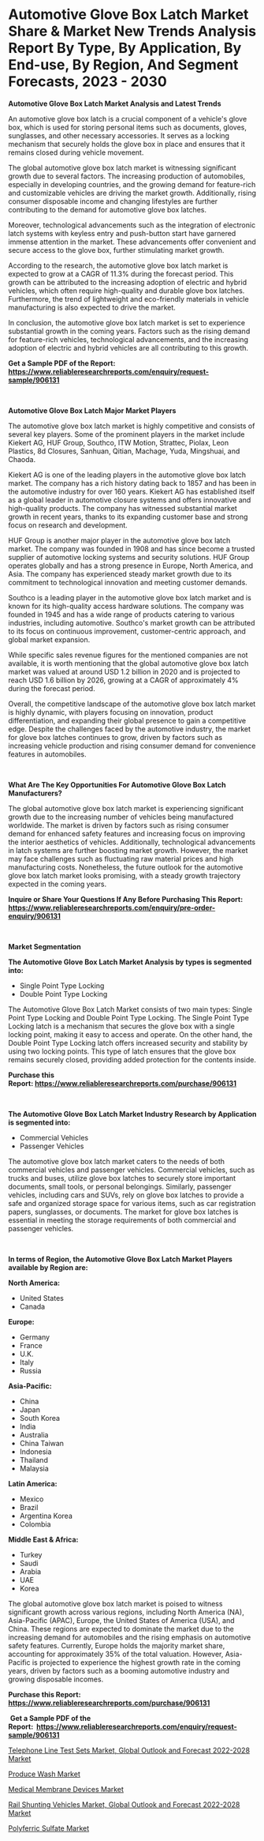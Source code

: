 <p><h1>Automotive Glove Box Latch Market Share & Market New Trends Analysis Report By Type, By Application, By End-use, By Region, And Segment Forecasts, 2023 - 2030</h1></p><p><strong>Automotive Glove Box Latch Market Analysis and Latest Trends</strong></p>
<p><p>An automotive glove box latch is a crucial component of a vehicle's glove box, which is used for storing personal items such as documents, gloves, sunglasses, and other necessary accessories. It serves as a locking mechanism that securely holds the glove box in place and ensures that it remains closed during vehicle movement.</p><p>The global automotive glove box latch market is witnessing significant growth due to several factors. The increasing production of automobiles, especially in developing countries, and the growing demand for feature-rich and customizable vehicles are driving the market growth. Additionally, rising consumer disposable income and changing lifestyles are further contributing to the demand for automotive glove box latches.</p><p>Moreover, technological advancements such as the integration of electronic latch systems with keyless entry and push-button start have garnered immense attention in the market. These advancements offer convenient and secure access to the glove box, further stimulating market growth.</p><p>According to the research, the automotive glove box latch market is expected to grow at a CAGR of 11.3% during the forecast period. This growth can be attributed to the increasing adoption of electric and hybrid vehicles, which often require high-quality and durable glove box latches. Furthermore, the trend of lightweight and eco-friendly materials in vehicle manufacturing is also expected to drive the market.</p><p>In conclusion, the automotive glove box latch market is set to experience substantial growth in the coming years. Factors such as the rising demand for feature-rich vehicles, technological advancements, and the increasing adoption of electric and hybrid vehicles are all contributing to this growth.</p></p>
<p><strong>Get a Sample PDF of the Report:&nbsp; <a href="https://www.reliableresearchreports.com/enquiry/request-sample/906131">https://www.reliableresearchreports.com/enquiry/request-sample/906131</a></strong></p>
<p>&nbsp;</p>
<p><strong>Automotive Glove Box Latch Major Market Players</strong></p>
<p><p>The automotive glove box latch market is highly competitive and consists of several key players. Some of the prominent players in the market include Kiekert AG, HUF Group, Southco, ITW Motion, Strattec, Piolax, Leon Plastics, 8d Closures, Sanhuan, Qitian, Machage, Yuda, Mingshuai, and Chaoda.</p><p>Kiekert AG is one of the leading players in the automotive glove box latch market. The company has a rich history dating back to 1857 and has been in the automotive industry for over 160 years. Kiekert AG has established itself as a global leader in automotive closure systems and offers innovative and high-quality products. The company has witnessed substantial market growth in recent years, thanks to its expanding customer base and strong focus on research and development.</p><p>HUF Group is another major player in the automotive glove box latch market. The company was founded in 1908 and has since become a trusted supplier of automotive locking systems and security solutions. HUF Group operates globally and has a strong presence in Europe, North America, and Asia. The company has experienced steady market growth due to its commitment to technological innovation and meeting customer demands.</p><p>Southco is a leading player in the automotive glove box latch market and is known for its high-quality access hardware solutions. The company was founded in 1945 and has a wide range of products catering to various industries, including automotive. Southco's market growth can be attributed to its focus on continuous improvement, customer-centric approach, and global market expansion.</p><p>While specific sales revenue figures for the mentioned companies are not available, it is worth mentioning that the global automotive glove box latch market was valued at around USD 1.2 billion in 2020 and is projected to reach USD 1.6 billion by 2026, growing at a CAGR of approximately 4% during the forecast period.</p><p>Overall, the competitive landscape of the automotive glove box latch market is highly dynamic, with players focusing on innovation, product differentiation, and expanding their global presence to gain a competitive edge. Despite the challenges faced by the automotive industry, the market for glove box latches continues to grow, driven by factors such as increasing vehicle production and rising consumer demand for convenience features in automobiles.</p></p>
<p>&nbsp;</p>
<p><strong>What Are The Key Opportunities For Automotive Glove Box Latch Manufacturers?</strong></p>
<p><p>The global automotive glove box latch market is experiencing significant growth due to the increasing number of vehicles being manufactured worldwide. The market is driven by factors such as rising consumer demand for enhanced safety features and increasing focus on improving the interior aesthetics of vehicles. Additionally, technological advancements in latch systems are further boosting market growth. However, the market may face challenges such as fluctuating raw material prices and high manufacturing costs. Nonetheless, the future outlook for the automotive glove box latch market looks promising, with a steady growth trajectory expected in the coming years.</p></p>
<p><strong>Inquire or Share Your Questions If Any Before Purchasing This Report: <a href="https://www.reliableresearchreports.com/enquiry/pre-order-enquiry/906131">https://www.reliableresearchreports.com/enquiry/pre-order-enquiry/906131</a></strong></p>
<p>&nbsp;</p>
<p><strong>Market Segmentation</strong></p>
<p><strong>The Automotive Glove Box Latch Market Analysis by types is segmented into:</strong></p>
<p><ul><li>Single Point Type Locking</li><li>Double Point Type Locking</li></ul></p>
<p><p>The Automotive Glove Box Latch Market consists of two main types: Single Point Type Locking and Double Point Type Locking. The Single Point Type Locking latch is a mechanism that secures the glove box with a single locking point, making it easy to access and operate. On the other hand, the Double Point Type Locking latch offers increased security and stability by using two locking points. This type of latch ensures that the glove box remains securely closed, providing added protection for the contents inside.</p></p>
<p><strong>Purchase this Report:&nbsp;<a href="https://www.reliableresearchreports.com/purchase/906131">https://www.reliableresearchreports.com/purchase/906131</a></strong></p>
<p>&nbsp;</p>
<p><strong>The Automotive Glove Box Latch Market Industry Research by Application is segmented into:</strong></p>
<p><ul><li>Commercial Vehicles</li><li>Passenger Vehicles</li></ul></p>
<p><p>The automotive glove box latch market caters to the needs of both commercial vehicles and passenger vehicles. Commercial vehicles, such as trucks and buses, utilize glove box latches to securely store important documents, small tools, or personal belongings. Similarly, passenger vehicles, including cars and SUVs, rely on glove box latches to provide a safe and organized storage space for various items, such as car registration papers, sunglasses, or documents. The market for glove box latches is essential in meeting the storage requirements of both commercial and passenger vehicles.</p></p>
<p>&nbsp;</p>
<p><strong>In terms of Region, the Automotive Glove Box Latch Market Players available by Region are:</strong></p>
<p>
    <p> <strong> North America: </strong>
        <ul>
            <li>United States</li>
            <li>Canada</li>
        </ul>
        </p> 
    <p> <strong> Europe: </strong>
        <ul>
            <li>Germany</li>
            <li>France</li>
            <li>U.K.</li>
            <li>Italy</li>
            <li>Russia</li>
        </ul>
        </p> 
    <p> <strong> Asia-Pacific: </strong>
        <ul>
            <li>China</li>
            <li>Japan</li>
            <li>South Korea</li>
            <li>India</li>
            <li>Australia</li>
            <li>China Taiwan</li>
            <li>Indonesia</li>
            <li>Thailand</li>
            <li>Malaysia</li>
        </ul>
        </p> 
    <p> <strong> Latin America: </strong>
        <ul>
            <li>Mexico</li>
            <li>Brazil</li>
            <li>Argentina Korea</li>
            <li>Colombia</li>
        </ul>
        </p> 
    <p> <strong> Middle East & Africa: </strong>
        <ul>
            <li>Turkey</li>
            <li>Saudi</li>
            <li>Arabia</li>
            <li>UAE</li>
            <li>Korea</li>
        </ul>
    </p>
    </p>
<p><p>The global automotive glove box latch market is poised to witness significant growth across various regions, including North America (NA), Asia-Pacific (APAC), Europe, the United States of America (USA), and China. These regions are expected to dominate the market due to the increasing demand for automobiles and the rising emphasis on automotive safety features. Currently, Europe holds the majority market share, accounting for approximately 35% of the total valuation. However, Asia-Pacific is projected to experience the highest growth rate in the coming years, driven by factors such as a booming automotive industry and growing disposable incomes.</p></p>
<p><strong>Purchase this Report: <a href="https://www.reliableresearchreports.com/purchase/906131">https://www.reliableresearchreports.com/purchase/906131</a></strong></p>
<p>&nbsp;<strong>Get a Sample PDF of the Report:&nbsp;&nbsp;<a href="https://www.reliableresearchreports.com/enquiry/request-sample/906131">https://www.reliableresearchreports.com/enquiry/request-sample/906131</a></strong></p>
<p><strong></strong></p>
<p><p><a href="https://issuu.com/reportprime-2/docs/telephone-line-test-sets-market-global-outlook-and?fr=xKAE9_zU1NQ">Telephone Line Test Sets Market, Global Outlook and Forecast 2022-2028 Market</a></p><p><a href="https://www.linkedin.com/pulse/produce-wash-market-share-amp-new-trends-analysis-report-3wd0c/">Produce Wash Market</a></p><p><a href="https://medium.com/@taraktanay7654/medical-membrane-devices-market-size-growth-forecast-2023-2030-1aba296c3735">Medical Membrane Devices Market</a></p><p><a href="https://issuu.com/reportprime-2/docs/rail-shunting-vehicles-market-global-outlook-and-f?fr=xKAE9_zU1NQ">Rail Shunting Vehicles Market, Global Outlook and Forecast 2022-2028 Market</a></p><p><a href="https://www.linkedin.com/pulse/polyferric-sulfate-market-size-share-global-analysis-of5jc/">Polyferric Sulfate Market</a></p></p>